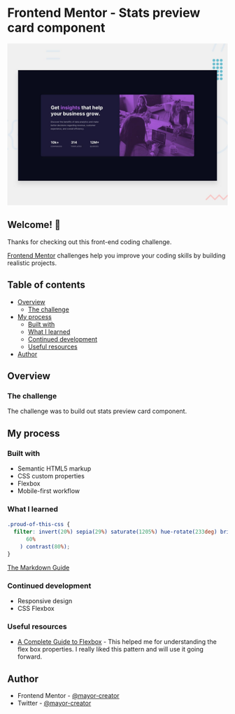 # Frontend Mentor - Stats preview card component

![Design preview for the Stats preview card component coding challenge](./design/desktop-preview.jpg)

## Welcome! 👋

Thanks for checking out this front-end coding challenge.

[Frontend Mentor](https://www.frontendmentor.io) challenges help you improve your coding skills by building realistic projects.

## Table of contents

- [Overview](#overview)
  - [The challenge](#the-challenge)
- [My process](#my-process)
  - [Built with](#built-with)
  - [What I learned](#what-i-learned)
  - [Continued development](#continued-development)
  - [Useful resources](#useful-resources)
- [Author](#author)

## Overview

### The challenge

The challenge was to build out stats preview card component.

## My process

### Built with

- Semantic HTML5 markup
- CSS custom properties
- Flexbox
- Mobile-first workflow

### What I learned

```css
.proud-of-this-css {
  filter: invert(20%) sepia(29%) saturate(1205%) hue-rotate(233deg) brightness(
      60%
    ) contrast(80%);
}
```

[The Markdown Guide](https://www.markdownguide.org/)

### Continued development

- Responsive design
- CSS Flexbox

### Useful resources

- [A Complete Guide to Flexbox](https://css-tricks.com/snippets/css/a-guide-to-flexbox/) - This helped me for understanding the flex box properties. I really liked this pattern and will use it going forward.

## Author

- Frontend Mentor - [@mayor-creator](https://www.frontendmentor.io/profile/mayor-creator)
- Twitter - [@mayor-creator](https://twitter.com/mayor_creator)
